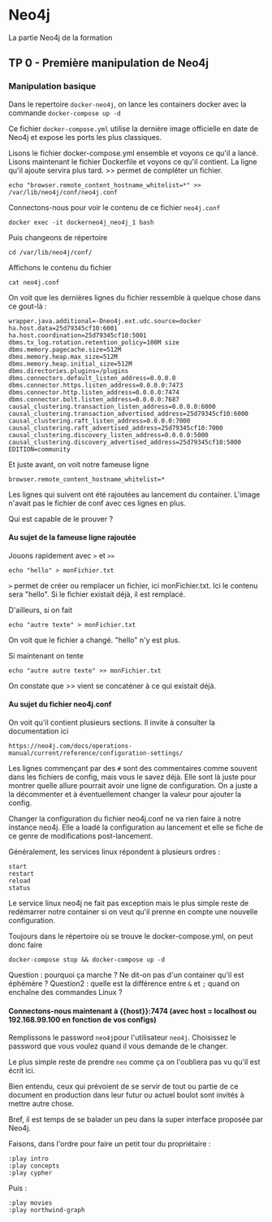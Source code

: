# Neo4j
La partie Neo4j de la formation

## TP 0 - Première manipulation de Neo4j

### Manipulation basique

Dans le repertoire `docker-neo4j`, on lance les containers docker avec la commande `docker-compose up -d`

Ce fichier `docker-compose.yml` utilise la dernière image officielle en date de Neo4j et expose les ports les plus classiques.

Lisons le fichier docker-compose.yml ensemble et voyons ce qu'il a lancé.
Lisons maintenant le fichier Dockerfile et voyons ce qu'il contient.
La ligne qu'il ajoute servira plus tard. >> permet de compléter un fichier.

    echo "browser.remote_content_hostname_whitelist=*" >> /var/lib/neo4j/conf/neo4j.conf

Connectons-nous pour voir le contenu de ce fichier `neo4j.conf`

    docker exec -it dockerneo4j_neo4j_1 bash

Puis changeons de répertoire

    cd /var/lib/neo4j/conf/

Affichons le contenu du fichier

    cat neo4j.conf
    
On voit que les dernières lignes du fichier ressemble à quelque chose dans ce gout-là :

	wrapper.java.additional=-Dneo4j.ext.udc.source=docker
	ha.host.data=25d79345cf10:6001
	ha.host.coordination=25d79345cf10:5001
	dbms.tx_log.rotation.retention_policy=100M size
	dbms.memory.pagecache.size=512M
	dbms.memory.heap.max_size=512M
	dbms.memory.heap.initial_size=512M
	dbms.directories.plugins=/plugins
	dbms.connectors.default_listen_address=0.0.0.0
	dbms.connector.https.listen_address=0.0.0.0:7473
	dbms.connector.http.listen_address=0.0.0.0:7474
	dbms.connector.bolt.listen_address=0.0.0.0:7687
	causal_clustering.transaction_listen_address=0.0.0.0:6000
	causal_clustering.transaction_advertised_address=25d79345cf10:6000
	causal_clustering.raft_listen_address=0.0.0.0:7000
	causal_clustering.raft_advertised_address=25d79345cf10:7000
	causal_clustering.discovery_listen_address=0.0.0.0:5000
	causal_clustering.discovery_advertised_address=25d79345cf10:5000
	EDITION=community
	
Et juste avant, on voit notre fameuse ligne

	browser.remote_content_hostname_whitelist=*
	
Les lignes qui suivent ont été rajoutées au lancement du container. L'image n'avait pas le fichier de conf avec ces lignes en plus.

Qui est capable de le prouver ?

#### Au sujet de la fameuse ligne rajoutée

Jouons rapidement avec `>` et `>>`

    echo "hello" > monFichier.txt

`>` permet de créer ou remplacer un fichier, ici monFichier.txt. Ici le contenu sera "hello". Si le fichier existait déjà, il est remplacé.

D'ailleurs, si on fait

    echo "autre texte" > monFichier.txt

On voit que le fichier a changé. "hello" n'y est plus.

Si maintenant on tente

    echo "autre autre texte" >> monFichier.txt

On constate que >> vient se concaténer à ce qui existait déjà.

#### Au sujet du fichier neo4j.conf

On voit qu'il contient plusieurs sections. Il invite à consulter la documentation ici

	https://neo4j.com/docs/operations-manual/current/reference/configuration-settings/

Les lignes commençant par des `#` sont des commentaires comme souvent dans les fichiers de config, mais vous le savez déjà. Elle sont là juste pour montrer quelle allure pourrait avoir une ligne de configuration. On a juste a la décommenter et à éventuellement changer la valeur pour ajouter la config.

Changer la configuration du fichier neo4j.conf ne va rien faire à notre instance neo4j. Elle a loadé la configuration au lancement et elle se fiche de ce genre de modifications post-lancement.

Généralement, les services linux répondent à plusieurs ordres :

	start
	restart
	reload
	status
	
Le service linux neo4j ne fait pas exception mais le plus simple reste de redémarrer notre container si on veut qu'il prenne en compte une nouvelle configuration.

Toujours dans le répertoire où se trouve le docker-compose.yml, on peut donc faire

	docker-compose stop && docker-compose up -d

Question : pourquoi ça marche ? Ne dit-on pas d'un container qu'il est éphémère ?
Question2 : quelle est la différence entre `&` et `;` quand on enchaîne des commandes Linux ?

#### Connectons-nous maintenant à {{host}}:7474 (avec host = localhost ou 192.168.99.100 en fonction de vos configs)

Remplissons le password `neo4j`pour l'utilisateur `neo4j`.
Choisissez le password que vous voulez quand il vous demande de le changer.

Le plus simple reste de prendre `neo` comme ça on l'oubliera pas vu qu'il est écrit ici.

Bien entendu, ceux qui prévoient de se servir de tout ou partie de ce document en production dans leur futur ou actuel boulot sont invités à mettre autre chose.

Bref, il est temps de se balader un peu dans la super interface proposée par Neo4j.

Faisons, dans l'ordre pour faire un petit tour du propriétaire :
	
	:play intro
	:play concepts
	:play cypher
	
Puis :

	:play movies
	:play northwind-graph